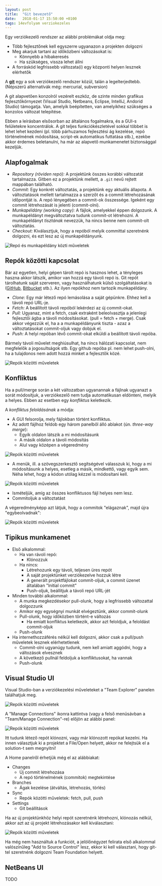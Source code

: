 ```yaml
---
layout: post
title:  "Git bevezető"
date:   2018-01-17 15:50:00 +0100
tags: 14evfolyam verziokezeles
---
```


Egy verziókezelő rendszer az alábbi problémákat oldja meg:

* Több fejlesztőnek kell egyszerre ugyanazon a projekten dolgozni
* Meg akarjuk tartani az időközbeni változásokat is:
  * Könnyebb a hibakeresés
  * Ha szükséges, vissza lehet állni
* A forráskód legfrissebb változata(i) egy központi helyen lesznek elérhetők

A **[git](https://git-scm.com/)** egy a sok verziókezelő rendszer közül, talán a legelterjedtebb. (Népszerű alternatívák még: mercurial, subversion)

A git alapvetően konzolról vezérelt eszköz, de szinte minden grafikus fejlesztőkörnyezet
(Visual Studio, Netbeans, Eclipse, IntelliJ, Andorid Studio) támogatja.
Van, amelyik beépítetten, van amelyikhez szükséges a konzolos változat telepítése.

Ebben a leírásban elsősorban az általános fogalmakra, és a GUI-s felületekre koncentrálok.
A git teljes funkciókészletével sokkal többet is lehet lehet kezdeni (pl. több párhuzamos fejlesztési ág kezelése, repó történelmének módosítása, script-ek automatikus futtatása stb.),
ezekbe akkor érdemes beletanulni, ha már az alapvető munkamenetet biztonsággal kezeljük.

## Alapfogalmak

* *Repository (röviden repó):* A projektünk összes korábbi változatát tartalmazza. Gitben ez a projektünk mellett, a <code>.git</code> nevű rejtett mappában található.
* *Commit:* Egy konkrét változtatás, a projektünk egy aktuális állapota.
  A változtatások mellett tartalmazza a szerzőt és a commit létrehozásának időpontját is. A repó lényegében a commit-ok összessége.
  Igeként egy commit létrehozását is jelenti (commit-olni).
* *Munkapéldány (working copy):* A fájlok, amelyekkel éppen dolgozunk. A munkapéldányt megváltoztatva tudunk commit-ot létrehozni.
A munkapéldányt *tisztának* nevezzük, ha nincs benne nem commit-olt változtatás.
* *Checkout:* Kiválasztjuk, hogy a repóból melyik committal szeretnénk dolgozni, és ezt lesz az új munkapéldányunk.

![Repó és munkapéldány közti műveletek](/assets/img/repo-wc.png)

## Repók közötti kapcsolat

Bár az egyetlen, helyi gépen tárolt repó is hasznos lehet, a tényleges haszna akkor látszik, amikor van hozzá egy távoli repó is. Git repót tárolhatunk saját szerveren, vagy használhatunk külső szolgáltatásokat is ([GitHub](https://github.com/), [Bitbucket](https://bitbucket.org/) stb.). Az ilyen repókhoz nem tartozik munkapéldány.

* *Clone:* Egy már létező repó lemásolása a saját gépünkre. Ehhez kell a távoli repó URL-je.
* *Fetch:* A beállított távoli repóból lekérdezi az új commit-okat.
* *Pull:* Ugyanaz, mint a fetch, csak extraként beleolvasztja a jelenlegi fejlesztői ágba a távoli módosításokat. (pull = fetch + merge). Csak akkor végezzük el, ha a a munkapéldányunk tiszta - azaz a változtatásokat commit-oljuk vagy dobjuk el.
* *Push:* A helyi repóban lévő commit-okat elküldi a beállított távoli repóba.

Bármely távoli művelet meghiúsulhat, ha nincs hálózati kapcsolat, nem megfelelők a jogosultságok stb.
Egy github repóba pl. nem lehet push-olni, ha a tulajdonos nem adott hozzá minket a fejlesztők közé.

![Repók közötti műveletek](/assets/img/repo-repo.png)

## Konfliktus

Ha a pull/merge során a két változatban ugyanannak a fájlnak ugyanazt a sorát módosítjuk, a verziókezelő nem tudja automatikusan eldönteni, melyik a helyes. Ebben az esetben egy *konfliktus* keletkezik.

A *konfliktus feloldásának* a módja:
* A GUI felsorolja, mely fájlokban történt konfliktus.
* Az adott fájlhoz feldob egy három panelből álló ablakot (ún. *three-way merge*):
  * Egyik oldalon látszik a mi módosításunk
  * A másik oldalon a távoli módosítás
  * Alul vagy középen a végeredmény

![Repók közötti műveletek](/assets/img/konfliktus1.png)

* A menük, ill. a szövegszerkesztő segítségével válasszuk ki, hogy a mi módosításunk a helyes, esetleg a másik, mindkettő, vagy egyik sem. Néha lehet, hogy a kódon utólag kézzel is módosítani kell.

![Repók közötti műveletek](/assets/img/konfliktus2.png)

* Ismételjük, amíg az összes konfliktusos fájl helyes nem lesz.
* Commitoljuk a változtatást

A végeredményképp azt látjuk, hogy a commitok "elágaznak", majd újra "egybeolvadnak":

![Repók közötti műveletek](/assets/img/konfliktus3.png)

## Tipikus munkamenet

* Első alkalommal:
  * Ha van rávoli repó:
    * Klónozzuk
  * Ha nincs:
    * Létrehozunk egy távoli, teljesen üres repót
    * A saját projektünket verziókezelve hozzuk létre
    * A generált projektfájlokat commit-oljuk, a commit üzenet általában "Initial commit"
    * Push-oljuk, beállítjuk a távoli repó URL-jét
* Minden további alkalommal:
  * A munka megkezdésekor pull-olunk, hogy a legfrissebb változattal dolgozzunk
  * Amikor egy egységnyi munkát elvégeztünk, akkor commit-olunk
  * Pull-olunk, hogy időközben történt-e változás
    * Ha emiatt konfliktus keletkezik, akkor azt feloldjuk, a feloldást commit-oljuk
  * Push-olunk
* Ha internethozzáférés nélkül kell dolgozni, akkor csak a pull/push műveletek lesznek elérhetetlenek
  * Commit-olni ugyanúgy tudunk, nem kell amiatt aggódni, hogy a változások elvesznek
  * A következő pullnál feldoljuk a konfliktusokat, ha vannak
  * Push-olunk

## Visual Studio UI

Visual Studio-ban a verziókezelési műveleteket a "Team Explorer" panelen találhatjuk meg.

![Repók közötti műveletek](/assets/img/git_vs_home.png)

A "Manage Connections" ikonra kattintva (vagy a felső menüsávban a "Team/Manage Connection"-re)
előjön az alábbi panel:

![Repók közötti műveletek](/assets/img/git_vs_connect.png)

Itt tudunk létező repót klónozni, vagy már klónozott repókat kezelni.
Ha innen választjuk ki a projektet a File/Open helyett, akkor ne felejtsük el
a solution-t sem megnyitni!

A Home panelről érhetjük még el az alábbiakat:

* Changes
  * Új commit létrehozása
  * A repó történelmének (commitok) megtekintése
* Branches
  * Ágak kezelése (átváltás, létrehozás, törlés)
* Sync
  * Repók közötti műveletek: fetch, pull, push
* Settings
  * Git beállítások

Ha az új projektünkhöz helyi repót szeretnénk létrehozni, klónozás nélkül,
akkor azt az új projekt létrehozásakor kell kiválasztani:

![Repók közötti műveletek](/assets/img/git_vs_init.png)

Ha még nem használtuk a funkciót, a jelölőnégyzet felirata első alkalommal valószínűleg "Add to Source Control" lesz,
ekkor ki kell választani, hogy git-tel szeretnénk dolgozni Team Foundation helyett.

## NetBeans UI

TODO